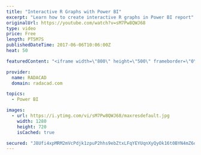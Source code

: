 ```yaml
---
title: "Interactive R Graphs with Power BI"
excerpt: "Learn how to create interactive R graphs in Power BI report"
originalUrl: https://youtube.com/watch?v=sM7Pw8QWJ68
type: video
price: Free
length: PT5M7S
publishedDateTime: 2017-06-06T10:06:00Z
heat: 50

featuredContent: "<iframe width=\"800\" height=\"500\" frameborder=\"0\" src=\"https://www.youtube.com/embed/sM7Pw8QWJ68\" allow=\"accelerometer; autoplay; encrypted-media; gyroscope; picture-in-picture\" allowfullscreen></iframe>"

provider:
  name: RADACAD
  domain: radacad.com

topics:
  - Power BI

images:
  - url: https://i.ytimg.com/vi/sM7Pw8QWJ68/maxresdefault.jpg
    width: 1280
    height: 720
    isCached: true

secured: "J8Ufi4xpMRM2mVcPdjk1zpuP2hhs9ebZtxLFqYEYUqnXyQyOk16t0BYN4mZ6o8BF0rNQwrhBKWMvpimGuxVXy88bJ3JHFYfYJ4MLb73Lsp4Ln7mKOt4gBoSrHpKZmA1PC9Y5ap5wEZghiSgW1OUKjZ1srnIZElIgx2si0264a6WLt+Uc7SAt5EuUAvJ4CQ1U8/7QJEU6wDuBGz0uHmeVQmfP/3u57QQsALcwB5aYwDM848JIU2t/jL3BTimXzg7hYjzxt6c/GIXkbe5sTt5vRChjm0eYjEgoYb0DQL1QFHawjU2t728xD1L2Ak1xYQjfLaqbZSIMUrMeCiRs9Q5cWrpno8w5s7qWVBTZ/aM8SqdjMHpKSUjZHCOYaSaDn58miW7rAcdwog4SyoLtOrrp3UBBgKFPR2kKaNuVOLCMvIY=;LTgZ/Qtr7hMReV44CPu5hQ=="
---
```


